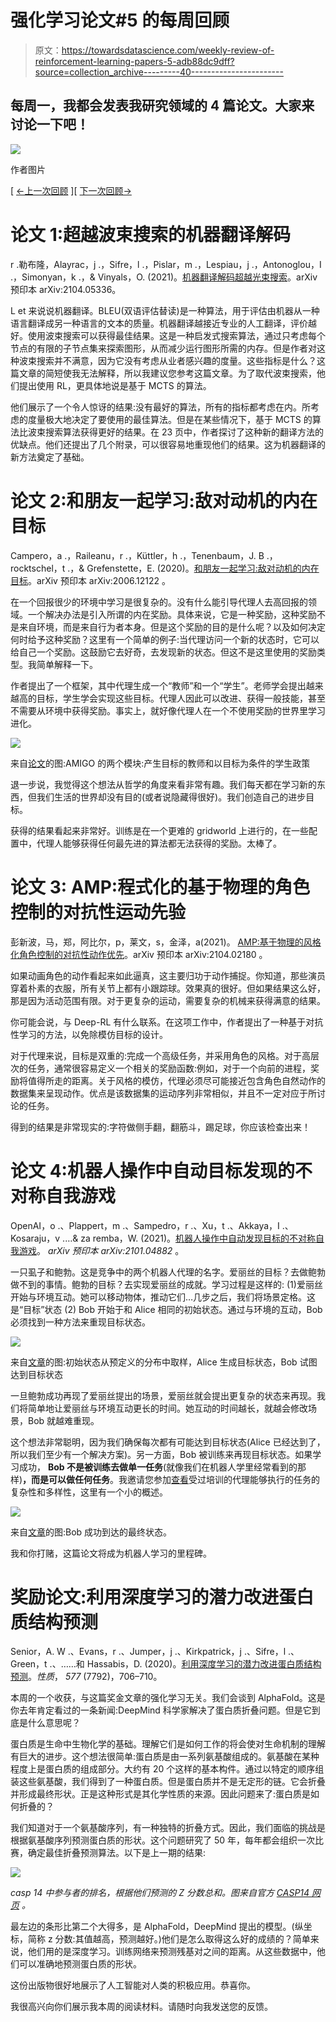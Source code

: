 # 强化学习论文#5 的每周回顾

> 原文：<https://towardsdatascience.com/weekly-review-of-reinforcement-learning-papers-5-adb88dc9dff?source=collection_archive---------40----------------------->

## 每周一，我都会发表我研究领域的 4 篇论文。大家来讨论一下吧！

![](img/28f57d25c8c2c35d842ddf7721e0e63c.png)

作者图片

[ [←上一次回顾](/weekly-review-of-reinforcement-learning-papers-4-d735531f629c?source=friends_link&sk=53ee1d401bfcb4fe3d7ee642bd1decc9) ][ [下一次回顾→](/weekly-review-of-reinforcement-learning-papers-6-2f919fe2a479?source=friends_link&sk=da5442ea1ab2dcccd2e6223d4f2d7f9a)

# 论文 1:超越波束搜索的机器翻译解码

r .勒布隆，Alayrac，j .，Sifre，l .，Pislar，m .，Lespiau，j .，Antonoglou，I .，Simonyan，k .，& Vinyals，O. (2021)。[机器翻译解码超越光束搜索](https://arxiv.org/abs/2104.05336)。arXiv 预印本 arXiv:2104.05336。

L et 来说说机器翻译。BLEU(双语评估替读)是一种算法，用于评估由机器从一种语言翻译成另一种语言的文本的质量。机器翻译越接近专业的人工翻译，评价越好。使用波束搜索可以获得最佳结果。这是一种启发式搜索算法，通过只考虑每个节点的有限的子节点集来探索图形，从而减少运行图形所需的内存。但是作者对这种波束搜索并不满意，因为它没有考虑从业者感兴趣的度量。这些指标是什么？这篇文章的简短使我无法解释，所以我建议您参考这篇文章。为了取代波束搜索，他们提出使用 RL，更具体地说是基于 MCTS 的算法。

他们展示了一个令人惊讶的结果:没有最好的算法，所有的指标都考虑在内。所考虑的度量极大地决定了要使用的最佳算法。但是在某些情况下，基于 MCTS 的算法比波束搜索算法获得更好的结果。在 23 页中，作者探讨了这种新的翻译方法的优缺点。他们还提出了几个附录，可以很容易地重现他们的结果。这为机器翻译的新方法奠定了基础。

# 论文 2:和朋友一起学习:敌对动机的内在目标

Campero，a .，Raileanu，r .，Küttler，h .，Tenenbaum，J. B .，rocktschel，t .，& Grefenstette，E. (2020)。[和朋友一起学习:敌对动机的内在目标](https://arxiv.org/abs/2006.12122)。arXiv 预印本 arXiv:2006.12122 。

在一个回报很少的环境中学习是很复杂的。没有什么能引导代理人去高回报的领域。一个解决办法是引入所谓的内在奖励。具体来说，它是一种奖励，这种奖励不是来自环境，而是来自行为者本身。但是这个奖励的目的是什么呢？以及如何决定何时给予这种奖励？这里有一个简单的例子:当代理访问一个新的状态时，它可以给自己一个奖励。这鼓励它去好奇，去发现新的状态。但这不是这里使用的奖励类型。我简单解释一下。

作者提出了一个框架，其中代理生成一个“教师”和一个“学生”。老师学会提出越来越高的目标，学生学会实现这些目标。代理人因此可以改进、获得一般技能，甚至不需要从环境中获得奖励。事实上，就好像代理人在一个不使用奖励的世界里学习进化。

![](img/bb54823c95924adfe253d5f0231f315e.png)

来自[论文](https://arxiv.org/abs/2006.12122)的图:AMIGO 的两个模块:产生目标的教师和以目标为条件的学生政策

退一步说，我觉得这个想法从哲学的角度来看非常有趣。我们每天都在学习新的东西，但我们生活的世界却没有目的(或者说隐藏得很好)。我们创造自己的进步目标。

获得的结果看起来非常好。训练是在一个更难的 gridworld 上进行的，在一些配置中，代理人能够获得任何最先进的算法都无法获得的奖励。太棒了。

# 论文 3: AMP:程式化的基于物理的角色控制的对抗性运动先验

彭新波，马，郑，阿比尔，p，莱文，s，金泽，a(2021)。 [AMP:基于物理的风格化角色控制的对抗性动作优先](https://arxiv.org/abs/2104.02180)。arXiv 预印本 arXiv:2104.02180 。

如果动画角色的动作看起来如此逼真，这主要归功于动作捕捉。你知道，那些演员穿着朴素的衣服，所有关节上都有小跟踪球。效果真的很好。但如果结果这么好，那是因为活动范围有限。对于更复杂的运动，需要复杂的机械来获得满意的结果。

你可能会说，与 Deep-RL 有什么联系。在这项工作中，作者提出了一种基于对抗性学习的方法，以免除模仿目标的设计。

对于代理来说，目标是双重的:完成一个高级任务，并采用角色的风格。对于高层次的任务，通常很容易定义一个相关的奖励函数:例如，对于一个向前的进程，奖励将值得所走的距离。关于风格的模仿，代理必须尽可能接近包含角色自然动作的数据集来呈现动作。优点是该数据集的运动序列非常相似，并且不一定对应于所讨论的任务。

得到的结果是非常现实的:字符做侧手翻，翻筋斗，踢足球，你应该检查出来！

# 论文 4:机器人操作中自动目标发现的不对称自我游戏

OpenAI，o .、Plappert，m .、Sampedro，r .、Xu，t .、Akkaya，I .、Kosaraju，v .…& za remba，W. (2021)。[机器人操作中自动发现目标的不对称自我游戏](https://arxiv.org/abs/2101.04882)。 *arXiv 预印本 arXiv:2101.04882* 。

一只虱子和鲍勃。这是竞争中的两个机器人代理的名字。爱丽丝的目标？去做鲍勃做不到的事情。鲍勃的目标？去实现爱丽丝的成就。学习过程是这样的:
(1)爱丽丝开始与环境互动。她可以移动物体，推动它们…几步之后，我们将场景定格。这是“目标”状态
(2) Bob 开始于和 Alice 相同的初始状态。通过与环境的互动，Bob 必须找到一种方法来重现目标状态。

![](img/42b2f783f0f70e5aebd6206e2071f6fd.png)

来自[文章](https://arxiv.org/pdf/2101.04882.pdf)的图:初始状态从预定义的分布中取样，Alice 生成目标状态，Bob 试图达到目标状态

一旦鲍勃成功再现了爱丽丝提出的场景，爱丽丝就会提出更复杂的状态来再现。我们将简单地让爱丽丝与环境互动更长的时间。她互动的时间越长，就越会修改场景，Bob 就越难重现。

这个想法非常聪明，因为我们确保每次都有可能达到目标状态(Alice 已经达到了，所以我们至少有一个解决方案)。另一方面，Bob 被训练来再现目标状态。如果学习成功， **Bob 不是被训练去做单一任务**(就像我们在机器人学里经常看到的那样)**，而是可以做任何任务**。我邀请您参加[查看](https://robotics-self-play.github.io)受过培训的代理能够执行的任务的复杂性和多样性，这里有一个小的概述。

![](img/612fc0a2de18160ded2749019d4759ee.png)

来自[文章](https://arxiv.org/abs/2101.04882)的图:Bob 成功到达的最终状态。

我和你打赌，这篇论文将成为机器人学习的里程碑。

# 奖励论文:利用深度学习的潜力改进蛋白质结构预测

Senior，A. W .、Evans，r .、Jumper，j .、Kirkpatrick，j .、Sifre，l .、Green，t .、……和 Hassabis，D. (2020)。[利用深度学习的潜力改进蛋白质结构预测](https://www.nature.com/articles/s41586-019-1923-7?BZB_TOKEN=11cf2d2ae5b81f5f4ccd09a5cd23fc4c)。*性质*， *577* (7792)，706–710。

本周的一个收获，与这篇奖金文章的强化学习无关。我们会谈到 AlphaFold。这是你去年肯定看过的一条新闻:DeepMind 科学家解决了蛋白质折叠问题。但是它到底是什么意思呢？

蛋白质是生命中生物化学的基础。理解它们是如何工作的将会使对生命机制的理解有巨大的进步。这个想法很简单:蛋白质是由一系列氨基酸组成的。氨基酸在某种程度上是蛋白质的组成部分。大约有 20 个这样的基本构件。通过以特定的顺序组装这些氨基酸，我们得到了一种蛋白质。但是蛋白质并不是无定形的链。它会折叠并形成最终形状。正是这种形式是其化学性质的来源。因此问题来了:蛋白质是如何折叠的？

我们知道对于一个氨基酸序列，有一种独特的折叠方式。因此，我们面临的挑战是根据氨基酸序列预测蛋白质的形状。这个问题研究了 50 年，每年都会组织一次比赛，确定最佳折叠预测算法。以下是上一期的结果:

![](img/247239e0ee4e817aada8cdf46e9a51fe.png)

*casp 14 中参与者的排名，根据他们预测的 Z 分数总和。图来自官方* [*CASP14 网页*](https://predictioncenter.org/casp14/zscores_final.cgi) *。*

最左边的条形比第二个大得多，是 AlphaFold，DeepMind 提出的模型。(纵坐标，简称 z 分数:其值越高，预测越好。)他们是怎么取得这么好的成绩的？简单来说，他们用的是深度学习。训练网络来预测残基对之间的距离。从这些数据中，他们可以准确地预测蛋白质的形状。

这份出版物很好地展示了人工智能对人类的积极应用。恭喜你。

我很高兴向你们展示我本周的阅读材料。请随时向我发送您的反馈。